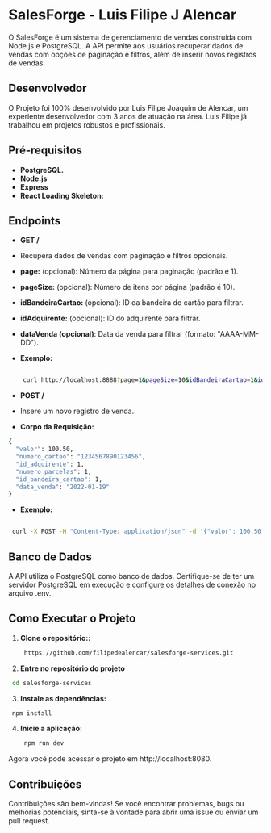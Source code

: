 # SalesForge - Luis Filipe J Alencar

O SalesForge é um sistema de gerenciamento de vendas construída com Node.js e PostgreSQL. A API permite aos usuários recuperar dados de vendas com opções de paginação e filtros, além de inserir novos registros de vendas.

## Desenvolvedor

O Projeto foi 100% desenvolvido por Luis Filipe Joaquim de Alencar, um experiente desenvolvedor com 3 anos de atuação na área. Luis Filipe já trabalhou em projetos robustos e profissionais.

## Pré-requisitos

- **PostgreSQL.**
- **Node.js**
- **Express**
- **React Loading Skeleton:**

## Endpoints

- **GET /**
- Recupera dados de vendas com paginação e filtros opcionais.

- **page:** (opcional): Número da página para paginação (padrão é 1).
- **pageSize:** (opcional): Número de itens por página (padrão é 10).
- **idBandeiraCartao:** (opcional): ID da bandeira do cartão para filtrar.
- **idAdquirente:** (opcional): ID do adquirente para filtrar.
- **dataVenda (opcional)**: Data da venda para filtrar (formato: "AAAA-MM-DD").

- **Exemplo:**

```bash

    curl http://localhost:8888?page=1&pageSize=10&idBandeiraCartao=1&idAdquirente=2&dataVenda=2022-01-19

```

- **POST /**
- Insere um novo registro de venda..

- **Corpo da Requisição:**

```bash
{
  "valor": 100.50,
  "numero_cartao": "1234567890123456",
  "id_adquirente": 1,
  "numero_parcelas": 1,
  "id_bandeira_cartao": 1,
  "data_venda": "2022-01-19"
}

```

- **Exemplo:**

```bash

 curl -X POST -H "Content-Type: application/json" -d '{"valor": 100.50, "numero_cartao": "1234567890123456", "id_adquirente": 1, "numero_parcelas": 1, "id_bandeira_cartao": 1, "data_venda": "2022-01-19"}' http://localhost:8080

```

## Banco de Dados

A API utiliza o PostgreSQL como banco de dados. Certifique-se de ter um servidor PostgreSQL em execução e configure os detalhes de conexão no arquivo .env.

## Como Executar o Projeto

1. **Clone o repositório::**

   ```bash
    https://github.com/filipedealencar/salesforge-services.git
   ```

2. **Entre no repositório do projeto**

```bash
 cd salesforge-services
```

3. **Instale as dependências:**

```bash
 npm install
```

4. **Inicie a aplicação:**

   ```bash
    npm run dev
   ```

Agora você pode acessar o projeto em http://localhost:8080.

## Contribuições

Contribuições são bem-vindas! Se você encontrar problemas, bugs ou melhorias potenciais, sinta-se à vontade para abrir uma issue ou enviar um pull request.
